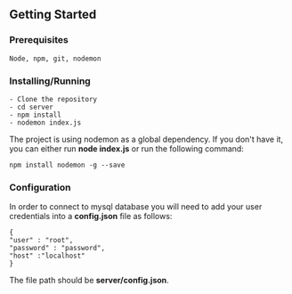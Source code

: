 
## Getting Started


### Prerequisites

```
Node, npm, git, nodemon
```

### Installing/Running

```
- Clone the repository
- cd server
- npm install
- nodemon index.js
```

The project is using nodemon as a global dependency. 
If you don't have it, you can either run **node index.js** or run the following command:

```
npm install nodemon -g --save
```


### Configuration

In order to connect to mysql database you will need to add your user credentials into a **config.json** file as follows:

```
{
"user" : "root",
"password" : "password",
"host" :"localhost"
}
```

The file path should be **server/config.json**.
